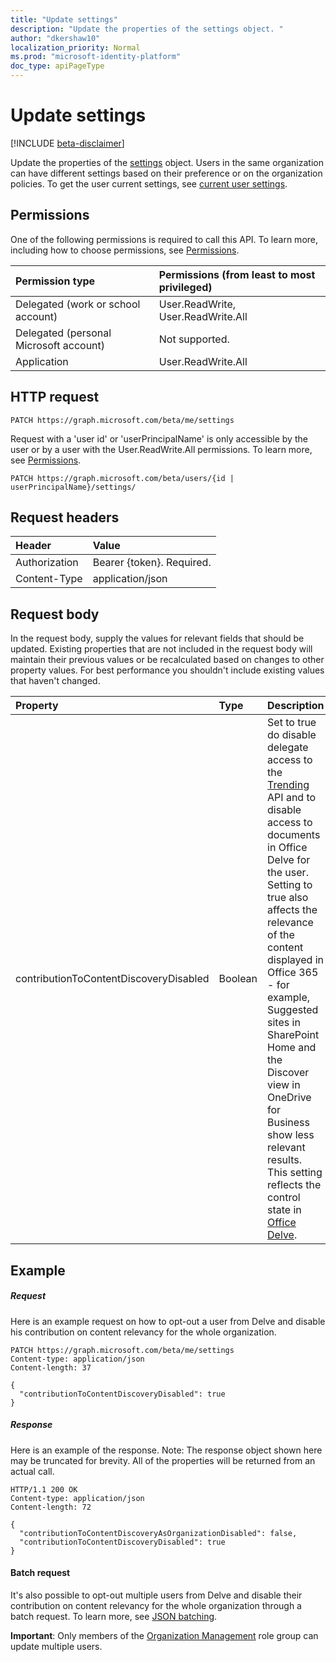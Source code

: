 ```yaml
---
title: "Update settings"
description: "Update the properties of the settings object. "
author: "dkershaw10"
localization_priority: Normal
ms.prod: "microsoft-identity-platform"
doc_type: apiPageType
---
```


# Update settings

[!INCLUDE [beta-disclaimer](../../includes/beta-disclaimer.md)]

Update the properties of the [settings](../resources/user-settings.md) object. 
Users in the same organization can have different settings based on their preference or on the organization policies. 
To get the user current settings, see [current user settings](user-get-settings.md). 

## Permissions

One of the following permissions is required to call this API. To learn more, including how to choose permissions, see [Permissions](/graph/permissions-reference).

|Permission type      | Permissions (from least to most privileged)              |
|:--------------------|:---------------------------------------------------------|
|Delegated (work or school account) | User.ReadWrite, User.ReadWrite.All   |
|Delegated (personal Microsoft account) | Not supported.    |
|Application | User.ReadWrite.All |

## HTTP request

```http
PATCH https://graph.microsoft.com/beta/me/settings
```

Request with a 'user id' or 'userPrincipalName' is only accessible by the user or by a user with the User.ReadWrite.All permissions. To learn more, see [Permissions](/graph/permissions-reference). 

```http
PATCH https://graph.microsoft.com/beta/users/{id | userPrincipalName}/settings/
```

## Request headers

| Header       | Value|
|:-----------|:------|
| Authorization  | Bearer {token}. Required.  |
| Content-Type  | application/json  |

## Request body

In the request body, supply the values for relevant fields that should be updated. Existing properties that are not included in the request body will maintain their previous values or be recalculated based on changes to other property values. For best performance you shouldn't include existing values that haven't changed.

| Property	   | Type	|Description|
|:---------------|:--------|:----------|
|contributionToContentDiscoveryDisabled|Boolean|Set to true do disable delegate access to the [Trending](../resources/insights-trending.md) API and to disable access to documents in Office Delve for the user. Setting to true also affects the relevance of the content displayed in Office 365 - for example, Suggested sites in SharePoint Home and the Discover view in OneDrive for Business show less relevant results. This setting reflects the control state in [Office Delve](https://support.office.com/en-us/article/are-my-documents-safe-in-office-delve-f5f409a2-37ed-4452-8f61-681e5e1836f3?ui=en-US&rs=en-US&ad=US#bkmk_optout).|

## Example 

##### Request

Here is an example request on how to opt-out a user from Delve and disable his contribution on content relevancy for the whole organization.

```http
PATCH https://graph.microsoft.com/beta/me/settings
Content-type: application/json
Content-length: 37

{
  "contributionToContentDiscoveryDisabled": true
}
```

##### Response

Here is an example of the response. Note: The response object shown here may be truncated for brevity. All of the properties will be returned from an actual call.

```http
HTTP/1.1 200 OK
Content-type: application/json
Content-length: 72

{
  "contributionToContentDiscoveryAsOrganizationDisabled": false,
  "contributionToContentDiscoveryDisabled": true
}
```

#### Batch request

It's also possible to opt-out multiple users from Delve and disable their contribution on content relevancy for the whole organization through a batch request.
To learn more, see [JSON batching](/graph/json-batching).

**Important**: Only members of the [Organization Management](https://support.office.com/article/permissions-in-the-office-365-security-compliance-center-d10608af-7934-490a-818e-e68f17d0e9c1?ui=en-US&rs=en-US&ad=US) role group can update multiple users. 


<!--
{
  "type": "#page.annotation",
  "suppressions": [
    "Error: /api-reference/beta/api/user-update-settings.md:\r\n      Exception processing links.\r\n    System.ArgumentException: Link Definition was null. Link text: !INCLUDE [beta-disclaimer](../../includes/beta-disclaimer.md)\r\n      at ApiDoctor.Validation.DocFile.get_LinkDestinations()\r\n      at ApiDoctor.Validation.DocSet.ValidateLinks(Boolean includeWarnings, String[] relativePathForFiles, IssueLogger issues, Boolean requireFilenameCaseMatch, Boolean printOrphanedFiles)"
  ]
}
-->
